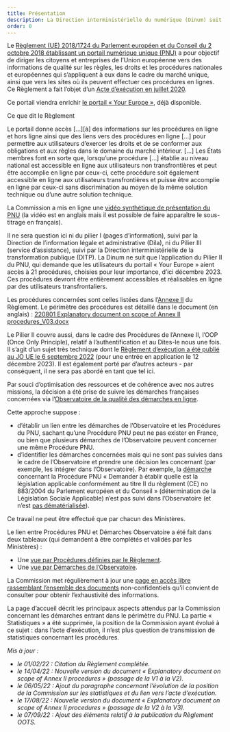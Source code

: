 ```yaml
---
title: Présentation
description: La Direction interministérielle du numérique (Dinum) suit, dans le cadre du Portail numérique unique (PNU) européen, la dématérialisation des procédures qui concernent les citoyens et les entreprises de l’Union européenne. Ce suivi se fait en lien avec l’Observatoire de la qualité des démarches en ligne. Les demandes de la Commission européenne sont présentées ci-dessous (les tuiles sont cliquables).
order: 0
---
```



Le [Règlement (UE) 2018/1724 du Parlement européen et du Conseil du 2 octobre 2018 établissant un portail numérique unique (PNU)](https://eur-lex.europa.eu/legal-content/FR/TXT/HTML/?uri=CELEX:32018R1724&from=EN#d1e33-1-1) a pour objectif de diriger les citoyens et entreprises de l’Union européenne vers des informations de qualité sur les règles, les droits et les procédures nationales et européennes qui s’appliquent à eux dans le cadre du marché unique, ainsi que vers les sites où ils peuvent effectuer ces procédures en lignes. Ce Règlement a fait l’objet d’un [Acte d’exécution en juillet 2020](https://eur-lex.europa.eu/legal-content/FR/TXT/HTML/?uri=CELEX:32020R1121&from=FR#d1e413-3-1).

Ce portail viendra enrichir [le portail <span lang="en">« Your Europe »</span>](https://europa.eu/youreurope/index_fr.htm), déjà disponible.

<div class="fr-callout fr-mb-4w">
	<p class="fr-callout__title fr-mb-4w">Ce que dit le Règlement</p>
	<p class="fr-callout__text">
		Le portail donne accès […][à] des informations sur les procédures en ligne et hors ligne ainsi que des liens vers des procédures en ligne […] pour permettre aux utilisateurs d’exercer les droits et de se conformer aux obligations et aux règles dans le domaine du marché intérieur. […] Les États membres font en sorte que, lorsqu’une procédure […] établie au niveau national est accessible en ligne aux utilisateurs non transfrontières et peut être accomplie en ligne par ceux-ci, cette procédure soit également accessible en ligne aux utilisateurs transfrontières et puisse être accomplie en ligne par ceux-ci sans discrimination au moyen de la même solution technique ou d’une autre solution technique.
	</p>
</div>


La Commission a mis en ligne une [vidéo synthétique de présentation du PNU](https://www.youtube.com/watch?v=Znkoz0-P3sc&feature=youtu.be) (la vidéo est en anglais mais il est possible de faire apparaître le sous-titrage en français).

Il ne sera question ici ni du pilier&nbsp;I (pages d’information), suivi par la Direction de l’information légale et administrative (Dila), ni du Pilier&nbsp;III (service d’assistance), suivi par la Direction interministérielle de la transformation publique (DITP). La Dinum ne suit que l’application du Pilier&nbsp;II du PNU, qui demande que les utilisateurs du portail «&nbsp;<span lang="en">Your Europe</span>&nbsp;» aient accès à 21 procédures, choisies pour leur importance, d’ici décembre 2023. Ces procédures devront être entièrement accessibles et réalisables en ligne par des utilisateurs transfrontaliers. 

Les procédures concernées sont celles listées dans l’[Annexe II](https://eur-lex.europa.eu/legal-content/FR/TXT/HTML/?uri=CELEX:32018R1724&from=EN#d1e32-36-1) du Règlement. Le périmètre des procédures est détaillé dans le document (en anglais)&nbsp;: [220801 Explanatory document on scope of Annex II procedures_V03.docx](https://github.com/DISIC/design.numerique.gouv.fr/files/9242984/220801.Explanatory.document.on.scope.of.Annex.II.procedures_V03.docx)

Le Pilier II couvre aussi, dans le cadre des Procédures de l’Annexe II, l’OOP (<span lang="en">Once Only Principle</span>), relatif à l’authentification et au Dites-le nous une fois. Il s’agit d’un sujet très technique dont le [Règlement d’exécution a été publié au JO UE le 6 septembre 2022](https://eur-lex.europa.eu/legal-content/EN/TXT/?uri=CELEX%3A32022R1463&qid=1662474257036) (pour une entrée en application le 12 décembre 2023). Il est également porté par d’autres acteurs -&nbsp;par conséquent, il ne sera pas abordé en tant que tel ici.

Par souci d’optimisation des ressources et de cohérence avec nos autres missions, la décision a été prise de suivre les démarches françaises concernées via l’[Observatoire de la qualité des démarches en ligne](https://observatoire.numerique.gouv.fr/).

Cette approche suppose&nbsp;:

* d’établir un lien entre les démarches de l’Observatoire et les Procédures du PNU, sachant qu’une Procédure PNU peut ne pas exister en France, ou bien que plusieurs démarches de l’Observatoire peuvent concerner une même Procédure PNU.
* d’identifier les démarches concernées mais qui ne sont pas suivies dans le cadre de l’Observatoire et prendre une décision les concernant (par exemple, les intégrer dans l’Observatoire). Par exemple, la [démarche](https://www.cleiss.fr/docs/textes/883-04/t2.html) concernant la Procédure PNU « Demander à établir quelle est la législation applicable conformément au titre II du règlement (CE) no 883/2004 du Parlement européen et du Conseil » (détermination de la Législation Sociale Applicable) n’est pas suivi dans l’Observatoire (et n’est [pas dématérialisée](https://www.cleiss.fr/pdf/form_dla.pdf)).

Ce travail ne peut être effectué que par chacun des Ministères.

Le lien entre Procédures PNU et Démarches Observatoire a été fait dans deux tableaux (qui demandent à être complétés et validés par les Ministères)&nbsp;:

* Une [vue par Procédures définies par le Règlement](https://airtable.com/shrHA6vtsvmvEJygE/tblkvBZs4Hwj5JDhF).
* Une [vue par Démarches de l’Observatoire](https://airtable.com/shrFh9LF94qois3sm).

La Commission met régulièrement à jour une [page en accès libre rassemblant l’ensemble des documents](https://ec.europa.eu/growth/single-digital-gateway-requirements_en) non-confidentiels qu’il convient de consulter pour obtenir l’exhaustivité des informations.

<div class="fr-highlight fr-mb-4w">
    <p>La page d’accueil décrit les principaux aspects attendus par la Commission concernant les démarches entrant dans le périmètre du PNU. La partie « Statistiques » a été supprimée, la position de la Commission ayant évolué à ce sujet : dans l’acte d’exécution, il n’est plus question de transmission de statistiques concernant les procédures.
    </p>
</div> 

_Mis à jour&nbsp;:_
* _le 01/02/22&nbsp;: Citation du Règlement complétée._
* _le 14/04/22&nbsp;: Nouvelle version du document «&nbsp;Explanatory document on scope of Annex II procedures&nbsp;» (passage de la V1 à la V2)._
* _le 06/05/22&nbsp;: Ajout du paragraphe concernant l’évolution de la position de la Commission sur les statistiques et du lien vers l’acte d’exécution._
* _le 17/08/22&nbsp;: Nouvelle version du document «&nbsp;Explanatory document on scope of Annex II procedures&nbsp;» (passage de la V2 à la V3)._
* _le 07/09/22&nbsp;: Ajout des éléments relatif à la publication du Règlement OOTS._
